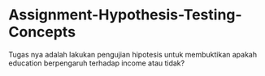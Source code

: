 # Assignment-Hypothesis-Testing-Concepts
Tugas nya adalah lakukan pengujian hipotesis untuk membuktikan apakah education berpengaruh terhadap income atau tidak?
